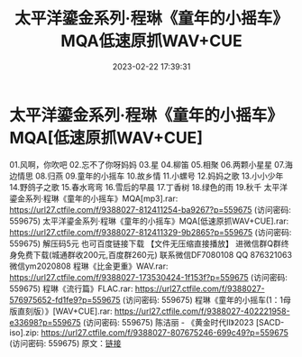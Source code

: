 ﻿---
title: 太平洋鎏金系列·程琳《童年的小摇车》MQA低速原抓WAV+CUE
date: 2023-02-22 17:39:31
categories: 新碟专辑、稀有等精品
tags: 华语中文
---
# 太平洋鎏金系列·程琳《童年的小摇车》MQA[低速原抓WAV+CUE]

01.风啊，你吹吧
02.忘不了你呀妈妈
03.星
04.柳笛
05.相聚
06.两颗小星星
07.海边情思
08.归燕
09.童年的小摇车
10.故乡情
11.小螺号
12.妈妈之歌
13.小小少年
14.野鸽子之歌
15.春水弯弯
16.雪后的早晨
17.丁香树
18.绿色的雨
19.秋千
太平洋鎏金系列·程琳《童年的小摇车》MQA[mp3].rar: https://url27.ctfile.com/f/9388027-812411254-ba9267?p=559675
(访问密码: 559675)
太平洋鎏金系列·程琳《童年的小摇车》MQA[低速原抓WAV+CUE].rar: https://url27.ctfile.com/f/9388027-812411329-9b2865?p=559675
(访问密码: 559675)
解压码5元
也可百度链接下载 【文件无压缩直接播放】
进微信群Q群终身免费下载(城通群收200元,百度群260元)
联系微信DF7080108 QQ 876321063
微信ym2020808
程琳《比金更重》WAV.rar: https://url27.ctfile.com/f/9388027-173530424-1f153f?p=559675
(访问密码: 559675)
程琳《流行篇》FLAC.rar: https://url27.ctfile.com/f/9388027-576975652-fd1fe9?p=559675
(访问密码: 559675)
程琳《童年的小摇车(1：1母版直刻版）》[WAV+CUE].rar: https://url27.ctfile.com/f/9388027-402221958-e33698?p=559675
(访问密码: 559675)
陈洁丽 - 《黄金时代II》2023 [SACD-iso].zip: https://url27.ctfile.com/f/9388027-807675246-699c49?p=559675
(访问密码: 559675)
原文：[链接](https://blog.sina.com.cn/s/blog_1647c7e76010310vo.html)
